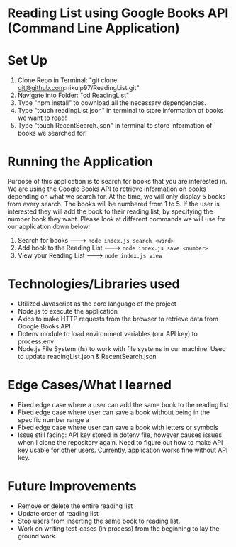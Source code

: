 # Reading List using Google Books API (Command Line Application)

# Set Up

1. Clone Repo in Terminal: "git clone git@github.com:nikulp97/ReadingList.git"
2. Navigate into Folder: "cd ReadingList"
3. Type "npm install" to download all the necessary dependencies.
4. Type "touch readingList.json" in terminal to store information of books we want to read!
5. Type "touch RecentSearch.json" in terminal to store information of books we searched for!

# Running the Application

Purpose of this application is to search for books that you are interested in. We are
using the Google Books API to retrieve information on books depending on what we search for.
At the time, we will only display 5 books from every search. The books will be numbered from
1 to 5. If the user is interested they will add the book to their reading list, by specifying
the number book they want. Please look at different commands we will use for our application
down below!

1. Search for books ---> `node index.js search <word>`
2. Add book to the Reading List ---> `node index.js save <number>`
3. View your Reading List ---> `node index.js view`

# Technologies/Libraries used

- Utilized Javascript as the core language of the project
- Node.js to execute the application
- Axios to make HTTP requests from the browser to retrieve data from Google Books API
- Dotenv module to load environment variables (our API key) to process.env
- Node.js File System (fs) to work with file systems in our machine. Used to update readingList.json & RecentSearch.json

# Edge Cases/What I learned

- Fixed edge case where a user can add the same book to the reading list
- Fixed edge case where user can save a book without being in the specific number range a
- Fixed edge case where user can save a book with letters or symbols
- Issue still facing: API key stored in dotenv file, however causes issues when I clone the repository again.
  Need to figure out how to make API key usable for other users. Currently, application works
  fine without API key.

# Future Improvements

- Remove or delete the entire reading list
- Update order of reading list
- Stop users from inserting the same book to reading list.
- Work on writing test-cases (in process) from the beginning to lay the ground work.
